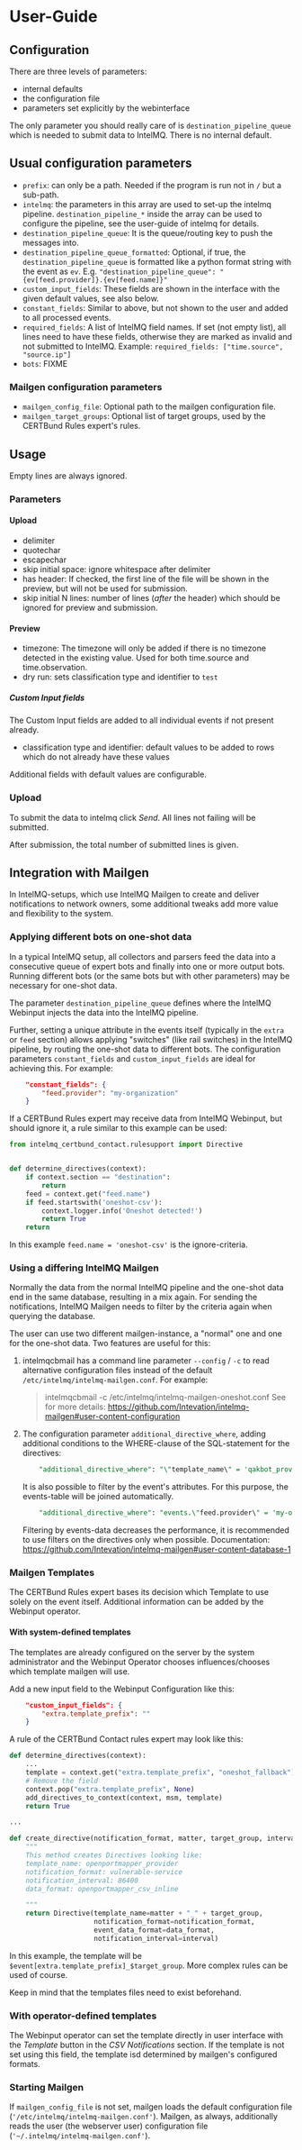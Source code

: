 User-Guide
==========

Configuration
-------------

There are three levels of parameters:
 * internal defaults
 * the configuration file
 * parameters set explicitly by the webinterface

The only parameter you should really care of is `destination_pipeline_queue` which is
needed to submit data to IntelMQ. There is no internal default.

## Usual configuration parameters

* `prefix`: can only be a path.
  Needed if the program is run not in `/` but a sub-path.
* `intelmq`: the parameters in this array are used to set-up the intelmq pipeline. `destination_pipeline_*` inside the array can be used to configure the pipeline, see the user-guide of intelmq for details.
* `destination_pipeline_queue`: It is the queue/routing key to push the messages into.
* `destination_pipeline_queue_formatted`: Optional, if true, the `destination_pipeline_queue` is formatted like a python format string with the event as `ev`. E.g. `"destination_pipeline_queue": "{ev[feed.provider]}.{ev[feed.name]}"`
* `custom_input_fields`: These fields are shown in the interface with the given default values, see also below.
* `constant_fields`: Similar to above, but not shown to the user and added to all processed events.
* `required_fields`: A list of IntelMQ field names. If set (not empty list), all lines need to have these fields, otherwise they are marked as invalid and not submitted to IntelMQ. Example: `required_fields: ["time.source", "source.ip"]`
* `bots`: FIXME

### Mailgen configuration parameters

* `mailgen_config_file`: Optional path to the mailgen configuration file.
* `mailgen_target_groups`: Optional list of target groups, used by the CERTBund Rules expert's rules.

Usage
-----

Empty lines are always ignored.

### Parameters

#### Upload

* delimiter
* quotechar
* escapechar
* skip initial space: ignore whitespace after delimiter
* has header: If checked, the first line of the file will be shown in the preview, but will not be used for submission.
* skip initial N lines: number of lines (*after* the header) which should be ignored for preview and submission.

#### Preview

* timezone: The timezone will only be added if there is no timezone detected in the existing value. Used for both time.source and time.observation.
* dry run: sets classification type and identifier to `test`

##### Custom Input fields
The Custom Input fields are added to all individual events if not present already.

* classification type and identifier: default values to be added to rows which do not already have these values

Additional fields with default values are configurable.

### Upload

To submit the data to intelmq click *Send*. All lines not failing will be submitted.

After submission, the total number of submitted lines is given.

Integration with Mailgen
------------------------

In IntelMQ-setups, which use IntelMQ Mailgen to create and deliver notifications to network owners, some additional tweaks add more value and flexibility to the system.

### Applying different bots on one-shot data

In a typical IntelMQ setup, all collectors and parsers feed the data into a consecutive queue of expert bots and finally into one or more output bots.
Running different bots (or the same bots but with other parameters) may be necessary for one-shot data.

The parameter `destination_pipeline_queue` defines where the IntelMQ Webinput injects the data into the IntelMQ pipeline.

Further, setting a unique attribute in the events itself (typically in the `extra` or `feed` section) allows applying "switches" (like rail switches) in the IntelMQ pipeline, by routing the one-shot data to different bots. The configuration parameters `constant_fields` and `custom_input_fields` are ideal for achieving this. For example:
```json
    "constant_fields": {
        "feed.provider": "my-organization"
    }
```

If a CERTBund Rules expert may receive data from IntelMQ Webinput, but should ignore it, a rule similar to this example can be used:
```python
from intelmq_certbund_contact.rulesupport import Directive


def determine_directives(context):
    if context.section == "destination":
        return
    feed = context.get("feed.name")
    if feed.startswith('oneshot-csv'):
        context.logger.info('Oneshot detected!')
        return True
    return
```
In this example `feed.name = 'oneshot-csv'` is the ignore-criteria.

### Using a differing IntelMQ Mailgen

Normally the data from the normal IntelMQ pipeline and the one-shot data end in the same database, resulting in a mix again. For sending the notifications, IntelMQ Mailgen needs to filter by the criteria again when querying the database.

The user can use two different mailgen-instance, a "normal" one and one for the one-shot data. Two features are useful for this:
1. intelmqcbmail has a command line parameter `--config` / `-c` to read alternative configuration files instead of the default `/etc/intelmq/intelmq-mailgen.conf`. For example:
   > intelmqcbmail -c /etc/intelmq/intelmq-mailgen-oneshot.conf
  See for more details: https://github.com/Intevation/intelmq-mailgen#user-content-configuration
2. The configuration parameter `additional_directive_where`, adding additional conditions to the WHERE-clause of the SQL-statement for the directives:
   ```sql
       "additional_directive_where": "\"template_name\" = 'qakbot_provider'"
   ```
   It is also possible to filter by the event's attributes. For this purpose, the events-table will be joined automatically.
   ```sql
       "additional_directive_where": "events.\"feed.provider\" = 'my-organization'"
   ```
   Filtering by events-data decreases the performance, it is recommended to use filters on the directives only when possible.
   Documentation: https://github.com/Intevation/intelmq-mailgen#user-content-database-1

### Mailgen Templates

The CERTBund Rules expert bases its decision which Template to use solely on the event itself.
Additional information can be added by the Webinput operator.

#### With system-defined templates

The templates are already configured on the server by the system administrator and the Webinput Operator chooses influences/chooses which template mailgen will use.

Add a new input field to the Webinput Configuration like this:
```json
    "custom_input_fields": {
        "extra.template_prefix": ""
    }
```

A rule of the CERTBund Contact rules expert may look like this:

```python
def determine_directives(context):
    ...
    template = context.get("extra.template_prefix", "oneshot_fallback")
    # Remove the field
    context.pop("extra.template_prefix", None)
    add_directives_to_context(context, msm, template)
    return True

...

def create_directive(notification_format, matter, target_group, interval, data_format):
    """
    This method creates Directives looking like:
    template_name: openportmapper_provider
    notification_format: vulnerable-service
    notification_interval: 86400
    data_format: openportmapper_csv_inline

    """
    return Directive(template_name=matter + "_" + target_group,
                     notification_format=notification_format,
                     event_data_format=data_format,
                     notification_interval=interval)

```

In this example, the template will be `$event[extra.template_prefix]_$target_group`.
More complex rules can be used of course.

Keep in mind that the templates files need to exist beforehand.

### With operator-defined templates

The Webinput operator can set the template directly in user interface with the *Template* button in the *CSV Notifications* section.
If the template is not set using this field, the template isd determined by mailgen's configured formats.

### Starting Mailgen

If `mailgen_config_file` is not set, mailgen loads the default configuration file (`'/etc/intelmq/intelmq-mailgen.conf'`).
Mailgen, as always, additionally reads the user (the webserver user) configuration file (`'~/.intelmq/intelmq-mailgen.conf'`).
